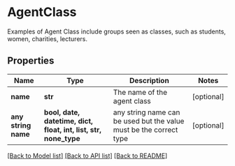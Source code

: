 # AgentClass

Examples of Agent Class include groups seen as classes, such as students, women, charities, lecturers.

## Properties
Name | Type | Description | Notes
------------ | ------------- | ------------- | -------------
**name** | **str** | The name of the agent class | [optional] 
**any string name** | **bool, date, datetime, dict, float, int, list, str, none_type** | any string name can be used but the value must be the correct type | [optional]

[[Back to Model list]](../README.md#documentation-for-models) [[Back to API list]](../README.md#documentation-for-api-endpoints) [[Back to README]](../README.md)



